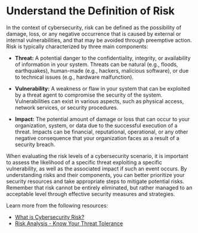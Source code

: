 # Understand the Definition of Risk

In the context of cybersecurity, risk can be defined as the possibility of damage, loss, or any negative occurrence that is caused by external or internal vulnerabilities, and that may be avoided through preemptive action. Risk is typically characterized by three main components:

- **Threat:** A potential danger to the confidentiality, integrity, or availability of information in your system. Threats can be natural (e.g., floods, earthquakes), human-made (e.g., hackers, malicious software), or due to technical issues (e.g., hardware malfunction).

- **Vulnerability:** A weakness or flaw in your system that can be exploited by a threat agent to compromise the security of the system. Vulnerabilities can exist in various aspects, such as physical access, network services, or security procedures.

- **Impact:** The potential amount of damage or loss that can occur to your organization, system, or data due to the successful execution of a threat. Impacts can be financial, reputational, operational, or any other negative consequence that your organization faces as a result of a security breach.

When evaluating the risk levels of a cybersecurity scenario, it is important to assess the likelihood of a specific threat exploiting a specific vulnerability, as well as the associated impact if such an event occurs. By understanding risks and their components, you can better prioritize your security resources and take appropriate steps to mitigate potential risks. Remember that risk cannot be entirely eliminated, but rather managed to an acceptable level through effective security measures and strategies.

Learn more from the following resources:

- [What is Cybersecurity Risk?](https://securityscorecard.com/blog/what-is-cybersecurity-risk-factors-to-consider/)
- [Risk Analysis - Know Your Threat Tolerance](https://www.youtube.com/watch?v=xt_Cdtvjbd4)
